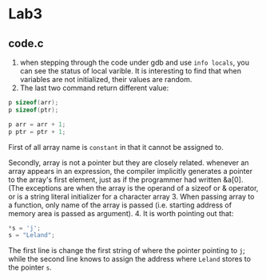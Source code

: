 # Lab3

## code.c

1. when stepping through the code under gdb and use `info locals`, you can see the status of local varible. It is interesting to find that when variables are not initialized, their values are random.
2. The last two command return different value:
```c
p sizeof(arr);
p sizeof(ptr);

p arr = arr + 1;
p ptr = ptr + 1;
```
First of all array name is `constant` in that it cannot be assigned to. 

Secondly, array is not a pointer but they are closely related. whenever an array appears in an expression, the compiler implicitly generates a pointer to the array's first element, just as if the programmer had written &a[0]. (The exceptions are when the array is the operand of a sizeof or & operator, or is a string literal initializer for a character array
3. When passing array to a function, only name of the array is passed (i.e. starting address of memory area is passed as argument).
4. It is worth pointing out that:
```c
*s = 'j';
s = "Leland";
```
The first line is change the first string of where the pointer pointing to `j`; while the second line knows to assign the address where `Leland` stores to the pointer `s`.